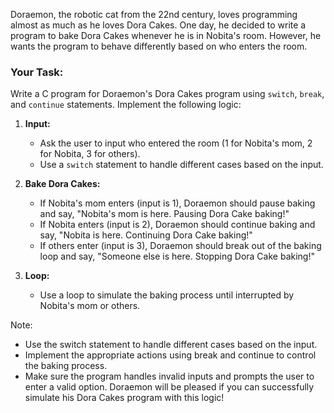 Doraemon, the robotic cat from the 22nd century, loves programming almost as much as he loves Dora Cakes. One day, he decided to write a program to bake Dora Cakes whenever he is in Nobita's room. However, he wants the program to behave differently based on who enters the room.

### Your Task:

Write a C program for Doraemon's Dora Cakes program using `switch`, `break`, and `continue` statements. Implement the following logic:

1. **Input:**
   - Ask the user to input who entered the room (1 for Nobita's mom, 2 for Nobita, 3 for others).
   - Use a `switch` statement to handle different cases based on the input.

2. **Bake Dora Cakes:**
   - If Nobita's mom enters (input is 1), Doraemon should pause baking and say, "Nobita's mom is here. Pausing Dora Cake baking!"
   - If Nobita enters (input is 2), Doraemon should continue baking and say, "Nobita is here. Continuing Dora Cake baking!"
   - If others enter (input is 3), Doraemon should break out of the baking loop and say, "Someone else is here. Stopping Dora Cake baking!"

3. **Loop:**
   - Use a loop to simulate the baking process until interrupted by Nobita's mom or others.

Note:
- Use the switch statement to handle different cases based on the input.
- Implement the appropriate actions using break and continue to control the baking process.
- Make sure the program handles invalid inputs and prompts the user to enter a valid option.
Doraemon will be pleased if you can successfully simulate his Dora Cakes program with this logic!
